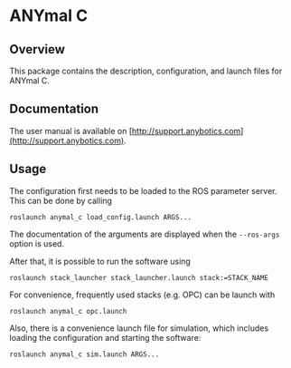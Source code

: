 # ANYmal C

## Overview

This package contains the description, configuration, and launch files for ANYmal C.

## Documentation

The user manual is available on [http://support.anybotics.com](http://support.anybotics.com).

## Usage

The configuration first needs to be loaded to the ROS parameter server. This can be done by calling

    roslaunch anymal_c load_config.launch ARGS...
    
The documentation of the arguments are displayed when the `--ros-args` option is used.

After that, it is possible to run the software using

    roslaunch stack_launcher stack_launcher.launch stack:=STACK_NAME
    
For convenience, frequently used stacks (e.g. OPC) can be launch with

    roslaunch anymal_c opc.launch

Also, there is a convenience launch file for simulation, which includes loading the configuration and starting the software:

    roslaunch anymal_c sim.launch ARGS...
